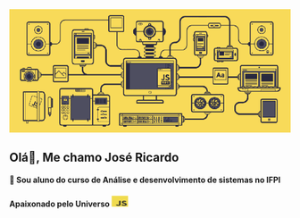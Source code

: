 
<img src="https://github.com/jose-rgb/jose-rgb/blob/main/javascript%20(1).gif" width="1000" />

<h2>Olá👋, Me chamo José Ricardo</h2>

<h4>📖 Sou aluno do curso de Análise e desenvolvimento de sistemas no IFPI</h4>
<h4>Apaixonado pelo Universo  <img src="https://raw.githubusercontent.com/devicons/devicon/master/icons/javascript/javascript-original.svg" alt="javascript" width="30" height="20"/>
</h4>
